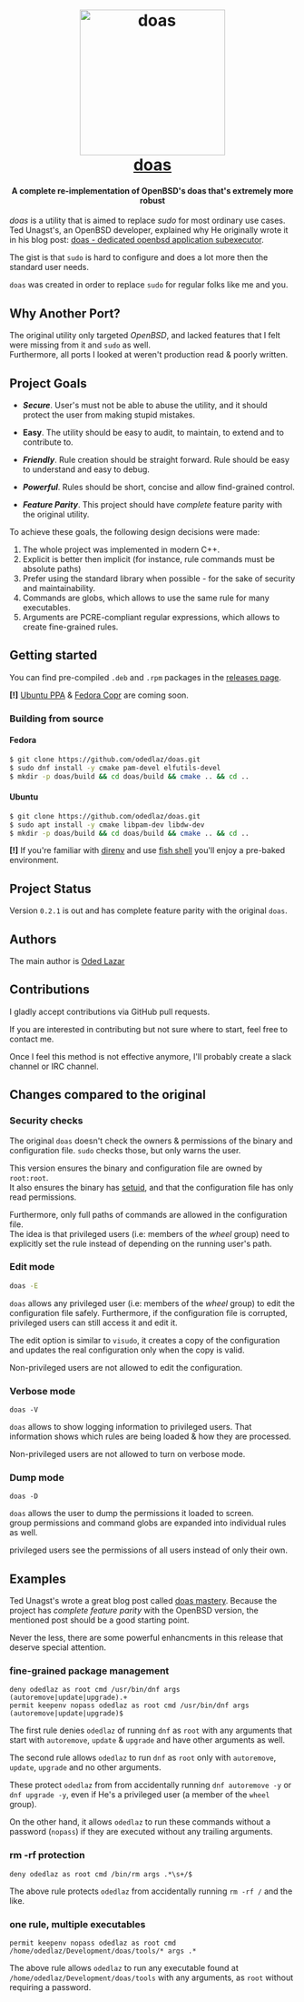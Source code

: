 <h1 align="center">
  <a href="https://github.com/odedlaz/doas"><img src="https://oded.blog/images/2017/10/doas_xkcd.png" alt="doas" width="256" height="256"/></a><br>
  <a href="https://github.com/odedlaz/doas">doas</a>
</h1>

<h4 align="center">A complete re-implementation of OpenBSD's doas that's extremely more robust</h4>

*doas* is a utility that is aimed to replace *sudo* for most ordinary use cases.
Ted Unagst's, an OpenBSD developer, explained why He originally wrote it in his blog post: [doas - dedicated openbsd application subexecutor](https://www.tedunangst.com/flak/post/doas).

The gist is that `sudo` is hard to configure and does a lot more then the standard user needs.  

`doas` was created in order to replace `sudo` for regular folks like me and you.

## Why Another Port?

The original utility only targeted *OpenBSD*, and lacked features that I felt were missing from it and `sudo` as well.  
Furthermore, all ports I looked at weren't production read & poorly written.

## Project Goals

* ***Secure***. User's must not be able to abuse the utility, and it should protect the user from making stupid mistakes.

* **Easy**. The utility should be easy to audit, to maintain, to extend and to contribute to.

* ***Friendly***. Rule creation should be straight forward. Rule should be easy to understand and easy to debug.

* ***Powerful***. Rules should be short, concise and allow find-grained control.

* ***Feature Parity***. This project should have *complete* feature parity with the original utility.

To achieve these goals, the following design decisions were made:

1. The whole project was implemented in modern C++.
2. Explicit is better then implicit (for instance, rule commands must be absolute paths)
3. Prefer using the standard library when possible - for the sake of security and maintainability.
5. Commands are globs, which allows to use the same rule for many executables.
1. Arguments are PCRE-compliant regular expressions, which allows to create fine-grained rules.

## Getting started

You can find pre-compiled `.deb` and `.rpm` packages in the [releases page](https://github.com/odedlaz/doas/releases).

**[!]** [Ubuntu PPA](https://help.ubuntu.com/community/PPA) & [Fedora Copr](https://docs.pagure.org/copr.copr/)  are coming soon.

### Building from source

#### Fedora

```bash
$ git clone https://github.com/odedlaz/doas.git
$ sudo dnf install -y cmake pam-devel elfutils-devel
$ mkdir -p doas/build && cd doas/build && cmake .. && cd ..
```

#### Ubuntu

```bash
$ git clone https://github.com/odedlaz/doas.git
$ sudo apt install -y cmake libpam-dev libdw-dev  
$ mkdir -p doas/build && cd doas/build && cmake .. && cd ..
```

**[!]** If you're familiar with [direnv](https://oded.blog/2016/12/29/direnv/) and use  [fish shell](https://fishshell.com/) you'll enjoy a pre-baked environment.

## Project Status

Version `0.2.1` is out and has complete feature parity with the original `doas`.

## Authors

The main author is [Oded Lazar](https://oded.blog/whoami/)

## Contributions

I gladly accept contributions via GitHub pull requests. 

If you are interested in contributing but not sure where to start, feel free to contact me.

Once I feel this method is not effective anymore, I'll probably create a slack channel or IRC channel.

## Changes compared to the original

### Security checks

The original `doas` doesn't check the owners & permissions of the binary and configuration file.
`sudo` checks those, but only warns the user.

This version ensures the binary and configuration file are owned by `root:root`.  
It also ensures the binary has [setuid](https://en.wikipedia.org/wiki/Setuid), and that the configuration file has only read permissions.

Furthermore, only full paths of commands are allowed in the configuration file.  
The idea is that privileged users (i.e: members of the *wheel* group) need to explicitly set the rule instead of depending on the running user's path.

### Edit mode

```bash
doas -E
```

`doas` allows any privileged user (i.e: members of the *wheel* group) to edit the configuration file safely.
Furthermore, if the configuration file is corrupted, privileged users can still access it and edit it.

The edit option is similar to `visudo`, it creates a copy of the configuration and updates the real configuration only when the copy is valid.

Non-privileged users are not allowed to edit the configuration.

### Verbose mode

```
doas -V
```

`doas` allows to show logging information to privileged users. That information shows which rules are being loaded & how they are processed.  

Non-privileged users are not allowed to turn on verbose mode.

###  Dump mode

```
doas -D
```

`doas` allows the user to dump the permissions it loaded to screen.  
group permissions and command globs are expanded into individual rules as well.

privileged users see the permissions of all users instead of only their own.
## Examples

Ted Unagst's wrote a great blog post called [doas mastery](https://www.tedunangst.com/flak/post/doas-mastery). Because the project has *complete feature parity* with the OpenBSD version, the mentioned post should be a good starting point.

Never the less, there are some powerful enhancments in this release that deserve special attention.


### fine-grained package management

```
deny odedlaz as root cmd /usr/bin/dnf args (autoremove|update|upgrade).+
permit keepenv nopass odedlaz as root cmd /usr/bin/dnf args (autoremove|update|upgrade)$
```

The first rule denies `odedlaz` of running `dnf` as `root` with any arguments that start with `autoremove`, `update` & `upgrade` and have other arguments as well.

The second rule allows `odedlaz` to run `dnf` as `root` only with `autoremove`, `update`, `upgrade` and no other arguments.

These protect `odedlaz` from  from accidentally running `dnf autoremove -y` or `dnf upgrade -y`, even if He's a privileged user (a member of the `wheel` group).

On the other hand, it allows `odedlaz` to run these commands without a password (`nopass`) if they are executed without any trailing arguments.

### rm -rf protection

```
deny odedlaz as root cmd /bin/rm args .*\s+/$
```

The above rule protects `odedlaz` from accidentally running `rm -rf /` and the like.

### one rule, multiple executables

```
permit keepenv nopass odedlaz as root cmd /home/odedlaz/Development/doas/tools/* args .*
```

The above rule allows `odedlaz` to run any executable found at `/home/odedlaz/Development/doas/tools` with any arguments, as `root` without requiring a password.
